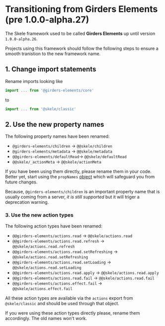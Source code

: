 # Transitioning from Girders Elements (pre 1.0.0-alpha.27)

The Skele framework used to be called **Girders Elements** up until version `1.0.0-alpha.26`.

Projects using this framework should follow the following steps to ensure a smooth tranistion
to the new framework name.

## 1. Change import statements

Rename imports looking like

```javascript
import ... from '@girders-elements/core'
```

to

```javascript
import ... from '@skele/classic'
```

## 2. Use the new property names

The following property names have been renamed:

* `@girders-elements/children` -> `@@skele/children`
* `@girders-elements/metadata` -> `@@skele/metadata`
* `@@girders-elements/defaultRead`-> `@@skele/defaultRead`
* `@@skele/_actionMeta` -> `@@skele/actionMeta`

If you have been using them directly, please rename them in your code. Better yet,
start using the `propNames` [object](api/prop-names.md) which will safeguard you
from future changes.

Because, `@girders-elements/children` is an important property name that is usually
coming from a server, _it is still supported_ but it will triger a deprecation warning.

### 3. Use the new action types

The following action types have been renamed:

* `@@girders-elements/actions.read` -> `@@skele/actions.read`
* `@@girders-elements/actions.read.refresh` -> `@@skele/actions.read.refresh`
* `@@girders-elements/actions.read.setRefreshing` -> `@@skele/actions.read.setRefreshing`
* `@@girders-elements/actions.read.setLoading` -> `@@skele/actions.read.setLoading`
* `@@girders-elements/actions.read.apply` -> `@@skele/actions.read.apply`
* `@@girders-elements/actions.read.fail` -> `@@skele/actions.read.fail`
* `@@girders-elements/actions.effect.fail` -> `@@skele/actions.effect.fail`

All these action types are available via the `actions` export from `@skele/classic` and
should be used through that object.

If you were using these action types directly please, rename them accordingly. The old names
won't work.
